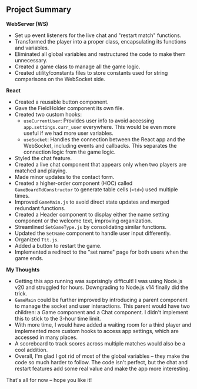 ## Project Summary

**WebServer (WS)**

* Set up event listeners for the live chat and "restart match" functions.
* Transformed the player into a proper class, encapsulating its functions and variables.
* Eliminated all global variables and restructured the code to make them unnecessary.
* Created a game class to manage all the game logic.
* Created utility/constants files to store constants used for string comparisons on the WebSocket side.

**React**

* Created a reusable button component.
* Gave the FieldHolder component its own file.
* Created two custom hooks:
    * `useCurrentUser`: Provides user info to avoid accessing `app.settings.curr_user` everywhere. This would be even more useful if we had more user variables.
    * `useSocket`:  Handles the connection between the React app and the WebSocket, including events and callbacks. This separates the connection logic from the game logic.
* Styled the chat feature.
* Created a live chat component that appears only when two players are matched and playing.
* Made minor updates to the contact form.
* Created a higher-order component (HOC) called `GameBoardTdConstructor` to generate table cells (`<td>`) used multiple times.
* Improved `GameMain.js` to avoid direct state updates and merged redundant functions.
* Created a Header component to display either the name setting component or the welcome text, improving organization.
* Streamlined `SetGameType.js` by consolidating similar functions.
* Updated the `SetName` component to handle user input differently.
* Organized `Ttt.js`.
* Added a button to restart the game.
* Implemented a redirect to the "set name" page for both users when the game ends.

**My Thoughts**

* Getting this app running was suprisingly difficult! I was using Node.js v20 and struggled for hours. Downgrading to Node.js v14 finally did the trick.
* `GameMain` could be further improved by introducing a parent component to manage the socket and user interactions. This parent would have two children: a Game component and a Chat component. I didn't implement this to stick to the 3-hour time limit.
* With more time, I would have added a waiting room for a third player and implemented more custom hooks to access app settings, which are accessed in many places.
* A scoreboard to track scores across multiple matches would also be a cool addition.
* Overall, I'm glad I got rid of most of the global variables – they make the code so much harder to follow. The code isn't perfect, but the chat and restart features add some real value and make the app more interesting.

That's all for now – hope you like it! 
